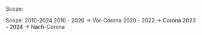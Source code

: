 Scope:


Scope: 2010-2024
2010 - 2020 -> Vor-Corona
2020 - 2022 -> Corona
2023 - 2024 -> Nach-Corona
